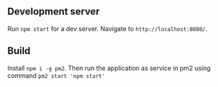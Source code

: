 ## Development server

Run `npm start` for a dev server. Navigate to `http://localhost:8080/`.

## Build

Install `npm i -g pm2`. Then run the application as service in pm2 using command `pm2 start 'npm start'`
